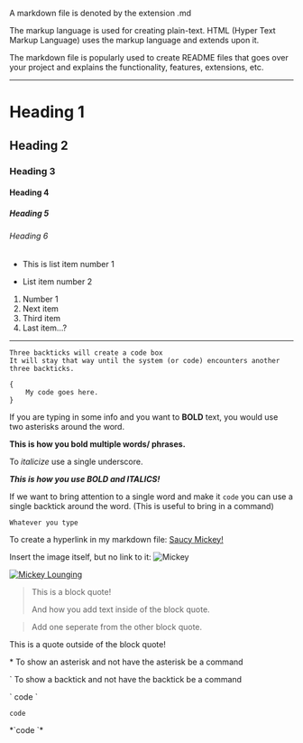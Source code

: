 A markdown file is denoted by the extension .md

The markup language is used for creating plain-text. HTML (Hyper Text Markup Language) uses the markup language and extends upon it.

The markdown file is popularly used to create README files that goes over your project and explains the functionality, features, extensions, etc.

---

# Heading 1

## Heading 2

### Heading 3

#### Heading 4

##### Heading 5

###### Heading 6

- This is list item number 1

* List item number 2

1. Number 1
2. Next item
3. Third item
4. Last item...?

---

```
Three backticks will create a code box
It will stay that way until the system (or code) encounters another three backticks.
```

```
{
    My code goes here.
}
```

If you are typing in some info and you want to **BOLD** text, you would use two asterisks around the word.

**This is how you bold multiple words/ phrases.**

To _italicize_ use a single underscore.

**_This is how you use BOLD and ITALICS!_**

If we want to bring attention to a single word and make it `code` you can use a single backtick around the word. (This is useful to bring in a command)

`Whatever you type`

To create a hyperlink in my markdown file: [Saucy Mickey!](https://toppng.com/uploads/preview/mickey-mouse-11530968610bkjpvgdnv6.png)

Insert the image itself, but no link to it:
![Mickey](https://toppng.com/uploads/preview/mickey-mouse-11530968610bkjpvgdnv6.png)

[![Mickey Lounging](https://cdn.freebiesupply.com/logos/large/2x/mickey-mouse-8-logo-png-transparent.png)](https://cdn.freebiesupply.com/logos/large/2x/mickey-mouse-8-logo-png-transparent.png)

> This is a block quote!
>
> And how you add text inside of the block quote.

> Add one seperate from the other block quote.

This is a quote outside of the block quote!

\* To show an asterisk and not have the asterisk be a command

\` To show a backtick and not have the backtick be a command

\` code \`

`code`

\*\`code \`\*